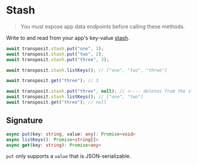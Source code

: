 # Stash

> You must expose app data endpoints before calling these methods.

Write to and read from your app's key-value [stash](https://www.transposit.com/docs/building/app-stash/).

```javascript
await transposit.stash.put("one", 1);
await transposit.stash.put("two", 2);
await transposit.stash.put("three", 3);

await transposit.stash.listKeys(); // ["one", "two", "three"]

await transposit.get("three"); // 3

await transposit.stash.put("three", null); // <---- deletes from the stash
await transposit.stash.listKeys(); // ["one", "two"]
await transposit.get("three"); // null
```

## Signature

```typescript
async put(key: string, value: any): Promise<void>
async listKeys(): Promise<string[]>
async get(key: string): Promise<any>
```

`put` only supports a `value` that is JSON-serializable.